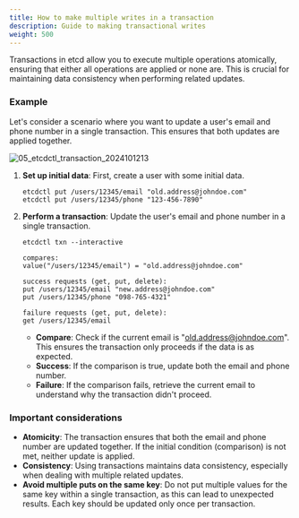 ```yaml
---
title: How to make multiple writes in a transaction
description: Guide to making transactional writes
weight: 500
---
```


Transactions in etcd allow you to execute multiple operations atomically, ensuring that either all operations are applied or none are. This is crucial for maintaining data consistency when performing related updates.

### Example

Let's consider a scenario where you want to update a user's email and phone number in a single transaction. This ensures that both updates are applied together.

![05_etcdctl_transaction_2024101213](https://github.com/user-attachments/assets/01320212-b824-40b0-8a33-c6d74c600248)

1. **Set up initial data**: First, create a user with some initial data.

   ```shell
   etcdctl put /users/12345/email "old.address@johndoe.com"
   etcdctl put /users/12345/phone "123-456-7890"
   ```

2. **Perform a transaction**: Update the user's email and phone number in a single transaction.

   ```shell
   etcdctl txn --interactive

   compares:
   value("/users/12345/email") = "old.address@johndoe.com"

   success requests (get, put, delete):
   put /users/12345/email "new.address@johndoe.com"
   put /users/12345/phone "098-765-4321"

   failure requests (get, put, delete):
   get /users/12345/email
   ```

   - **Compare**: Check if the current email is "<old.address@johndoe.com>". This ensures the transaction only proceeds if the data is as expected.
   - **Success**: If the comparison is true, update both the email and phone number.
   - **Failure**: If the comparison fails, retrieve the current email to understand why the transaction didn't proceed.

### Important considerations

- **Atomicity**: The transaction ensures that both the email and phone number are updated together. If the initial condition (comparison) is not met, neither update is applied.
- **Consistency**: Using transactions maintains data consistency, especially when dealing with multiple related updates.
- **Avoid multiple puts on the same key**: Do not put multiple values for the same key within a single transaction, as this can lead to unexpected results. Each key should be updated only once per transaction.
